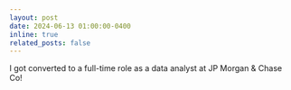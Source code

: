 ```yaml
---
layout: post
date: 2024-06-13 01:00:00-0400
inline: true
related_posts: false
---
```


I got converted to a full-time role as a data analyst at JP Morgan & Chase Co!
